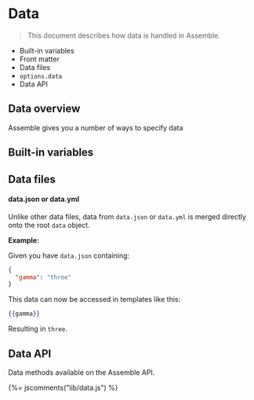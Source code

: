 # Data

> This document describes how data is handled in Assemble.


* Built-in variables
* Front matter
* Data files
* `options.data`
* Data API



## Data overview

Assemble gives you a number of ways to specify data



## Built-in variables


## Data files





#### data.json or data.yml

Unlike other data files, data from `data.json` or `data.yml` is merged directly onto the root `data` object.

**Example:**

Given you have `data.json` containing:

```json
{
  "gamma": "three"
}
```

This data can now be accessed in templates like this:

```handlebars
{{gamma}}
```

Resulting in `three`.



## Data API

Data methods available on the Assemble API.

{%= jscomments("lib/data.js") %}
